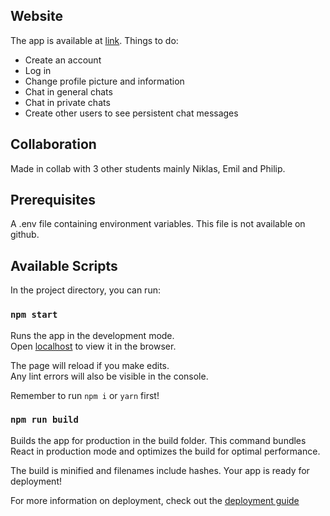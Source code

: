 ## Website
The app is available at [link](https://communal.netlify.app/). Things to do:
* Create an account
* Log in
* Change profile picture and information
* Chat in general chats
* Chat in private chats
* Create other users to see persistent chat messages

## Collaboration
Made in collab with 3 other students mainly Niklas, Emil and Philip. 

## Prerequisites
A .env file containing environment variables. This file is not available on github.

## Available Scripts

In the project directory, you can run:

### `npm start`

Runs the app in the development mode.\
Open [localhost](http://localhost:3000) to view it in the browser.

The page will reload if you make edits.\
Any lint errors will also be visible in the console.

Remember to run `npm i` or `yarn` first!

### `npm run build`

Builds the app for production in the build folder.
This command bundles React in production mode and optimizes the build for optimal performance.

The build is minified and filenames include hashes.
Your app is ready for deployment!

For more information on deployment, check out the [deployment guide](https://facebook.github.io/create-react-app/docs/deployment) 
